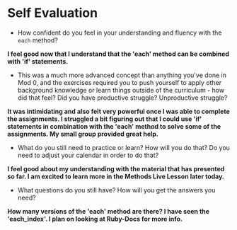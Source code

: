 # Self Evaluation

- How confident do you feel in your understanding and fluency with the `each` method?

**I feel good now that I understand that the 'each' method can be combined with 'if' statements.**

- This was a much more advanced concept than anything you've done in Mod 0, and the exercises required you to push yourself to apply other background knowledge or learn things outside of the curriculum - how did that feel? Did you have productive struggle? Unproductive struggle?

**It was intimidating and also felt very powerful once I was able to complete the assignments. I struggled a bit figuring out that I could use 'if' statements in combination with the 'each' method to solve some of the assignments. My small group provided great help.**

- What do you still need to practice or learn? How will you do that? Do you need to adjust your calendar in order to do that?

**I feel good about my understanding with the material that has presented so far. I am excited to learn more in the Methods Live Lesson later today.**

- What questions do you still have? How will you get the answers you need?

**How many versions of the 'each' method are there? I have seen the 'each_index'. I plan on looking at Ruby-Docs for more info.**

